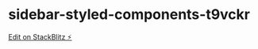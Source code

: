 # sidebar-styled-components-t9vckr

[Edit on StackBlitz ⚡️](https://stackblitz.com/edit/sidebar-styled-components-qden6d)